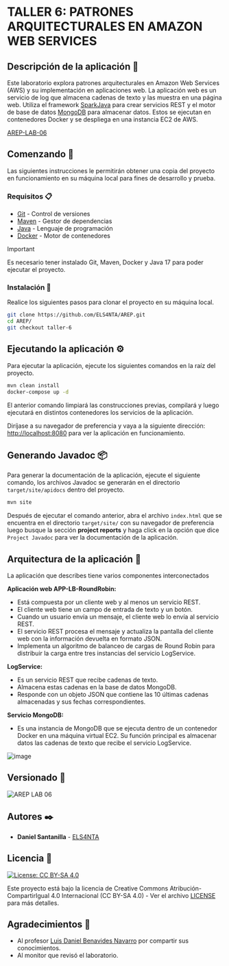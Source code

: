 # TALLER 6: PATRONES ARQUITECTURALES EN AMAZON WEB SERVICES

## Descripción de la aplicación 📖

Este laboratorio explora patrones arquitecturales en Amazon Web Services (AWS) y su implementación en aplicaciones web. La aplicación web es un servicio de log que almacena cadenas de texto y las muestra en una página web. Utiliza el framework [SparkJava](https://sparkjava.com/) para crear servicios REST y el motor de base de datos [MongoDB](https://www.mongodb.com/) para almacenar datos. Estos se ejecutan en contenedores Docker y se despliega en una instancia EC2 de AWS.

[AREP-LAB-06](https://github.com/ELS4NTA/AREP/assets/99996670/c381d06a-9b29-47ec-9951-1850323a6459)

## Comenzando 🚀

Las siguientes instrucciones le permitirán obtener una copia del proyecto en funcionamiento en su máquina local para fines de desarrollo y prueba.

### Requisitos 📋

- [Git](https://git-scm.com/) - Control de versiones
- [Maven](https://maven.apache.org/) - Gestor de dependencias
- [Java](https://www.oracle.com/java/technologies/downloads/#java17) - Lenguaje de programación
- [Docker](https://www.docker.com/) - Motor de contenedores

> [!IMPORTANT]
> Es necesario tener instalado Git, Maven, Docker y Java 17 para poder ejecutar el proyecto.

### Instalación 🔧

Realice los siguientes pasos para clonar el proyecto en su máquina local.

```bash
git clone https://github.com/ELS4NTA/AREP.git
cd AREP/
git checkout taller-6
```

## Ejecutando la aplicación ⚙️

Para ejecutar la aplicación, ejecute los siguientes comandos en la raíz del proyecto.

```bash
mvn clean install
docker-compose up -d
```

El anterior comando limpiará las construcciones previas, compilará y luego ejecutará en distintos contenedores los servicios de la aplicación.

Diríjase a su navegador de preferencia y vaya a la siguiente dirección: [http://localhost:8080](http://localhost:8080) para ver la aplicación en funcionamiento.

## Generando Javadoc 📦

Para generar la documentación de la aplicación, ejecute el siguiente comando, los archivos Javadoc se generarán en el directorio `target/site/apidocs` dentro del proyecto.

```bash
mvn site
```

Después de ejecutar el comando anterior, abra el archivo `index.html` que se encuentra en el directorio `target/site/` con su navegador de preferencia luego busque la sección **project reports** y haga click en la opción que dice `Project Javadoc` para ver la documentación de la aplicación.

## Arquitectura de la aplicación 📐

La aplicación que describes tiene varios componentes interconectados

**Aplicación web APP-LB-RoundRobin:**

- Está compuesta por un cliente web y al menos un servicio REST.
- El cliente web tiene un campo de entrada de texto y un botón.
- Cuando un usuario envía un mensaje, el cliente web lo envía al servicio REST.
- El servicio REST procesa el mensaje y actualiza la pantalla del cliente web con la información devuelta en formato JSON.
- Implementa un algoritmo de balanceo de cargas de Round Robin para distribuir la carga entre tres instancias del servicio LogService.

**LogService:**

- Es un servicio REST que recibe cadenas de texto.
- Almacena estas cadenas en la base de datos MongoDB.
- Responde con un objeto JSON que contiene las 10 últimas cadenas almacenadas y sus fechas correspondientes.

**Servicio MongoDB:**

- Es una instancia de MongoDB que se ejecuta dentro de un contenedor Docker en una máquina virtual EC2. Su función principal es almacenar datos las cadenas de texto que recibe el servicio LogService.

![image](https://github.com/ELS4NTA/AREP-LAB-06/assets/99996670/a172b6c2-c7d3-4bab-8012-e537fc0f0340)

## Versionado 📌

  ![AREP LAB 06](https://img.shields.io/badge/AREP_LAB_06-v1.0.0-blue)

## Autores ✒️

- **Daniel Santanilla** - [ELS4NTA](https://github.com/ELS4NTA)

## Licencia 📄

[![License: CC BY-SA 4.0](https://licensebuttons.net/l/by-sa/4.0/88x31.png)](https://creativecommons.org/licenses/by-sa/4.0/deed.es)

Este proyecto está bajo la licencia de Creative Commons Atribución-CompartirIgual 4.0 Internacional (CC BY-SA 4.0) - Ver el archivo [LICENSE](LICENSE) para más detalles.

## Agradecimientos 🎁

- Al profesor [Luis Daniel Benavides Navarro](https://ldbn.is.escuelaing.edu.co/) por compartir sus conocimientos.
- Al monitor que revisó el laboratorio.
